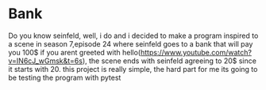 
# Bank
Do you know seinfeld, well, i do and i decided to make a program inspired to a scene in season 7,episode 24 where seinfeld goes to a bank that will pay you 100$ if you arent greeted with hello(https://www.youtube.com/watch?v=IN6cJ_wGmsk&t=6s), the scene ends with seinfeld agreeing to 20$ since it starts with 20. this project is really simple, the hard part for me its going to be testing the program with pytest

